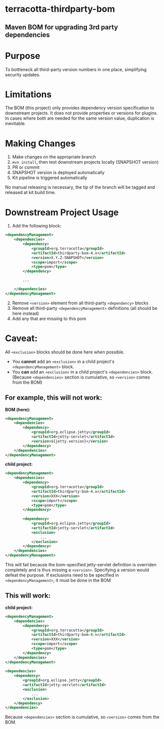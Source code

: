 # terracotta-thirdparty-bom
Maven BOM for upgrading 3rd party dependencies
----

# Purpose

To bottleneck all third-party version numbers in one place, simplifying security updates.

# Limitations

The BOM (this project) only provides dependency version specification to downstream projects.
It does not provide properties or versions for plugins.  
In cases where both are needed for the same version value, duplication is inevitable.

# Making Changes

1. Make changes on the appropriate branch
2. `mvn install`, then test downstream projects locally (SNAPSHOT version)
3. PR or commit
4. SNAPSHOT version is deployed automatically
5. Kit pipeline is triggered automatically

No manual releasing is necessary, the tip of the branch will be tagged and released at kit build time.

# Downstream Project Usage

1. Add the following block:

```xml
<dependencyManagement>
    <dependencies>
        <dependency>
            <groupId>org.terracotta</groupId>
            <artifactId>thirdparty-bom-4.x</artifactId>
            <version>X.Y.Z-SNAPSHOT</version>
            <scope>import</scope>
            <type>pom</type>
        </dependency>

        ...

    </dependencies>
</dependencyManagement>
```

2. Remove `<version>` element from all third-party `<dependency>` blocks
3. Remove all third-party `<dependencyManagement>` definitions (all should be here instead)
4. Add any that are missing to this pom

# Caveat:

All `<exclusion>` blocks should be done here when possible. 
* You **cannot** add an `<exclusion>` in a child project's `<dependencyManagement>` block.
* You **can** add an `<exclusion>` in a child project's `<dependencies>` block.
    (Because `<dependencies>` section is cumulative, so `<version>` comes from the BOM)

## For example, this will not work:

**BOM (here):**
```xml
<dependencyManagement>
    <dependencies>
        <dependency>
            <groupId>org.eclipse.jetty</groupId>
            <artifactId>jetty-servlet</artifactId>
            <version>${jetty.version}</version>
        </dependency>
    </dependencies>
</dependencyManagement>
```

**child project:**
```xml
<dependencyManagement>
    <dependencies>
        <dependency>
            <groupId>org.terracotta</groupId>
            <artifactId>thirdparty-bom-4.x</artifactId>
            <version>XXX</version>
            <scope>import</scope>
            <type>pom</type>
        </dependency>
        
        <dependency>
            <groupId>org.eclipse.jetty</groupId>
            <artifactId>jetty-servlet</artifactId>
            <exclusion>
                ...
            </exclusion>
        </dependency>
    </dependencies>
</dependencyManagement>
```
This will fail because the bom-specified jetty-servlet definition is overriden completely 
and is thus missing a `<version>`.  Specifying a version would defeat the purpose.
If exclusions need to be specified in `<dependencyManagement>`, it must be done in the BOM

## This will work:

**child project:**
```xml
<dependencyManagement>
    <dependencies>
        <dependency>
            <groupId>org.terracotta</groupId>
            <artifactId>thirdparty-bom-4.x</artifactId>
            <version>XXX</version>
            <scope>import</scope>
            <type>pom</type>
        </dependency>
    </dependencies>
</dependencyManagement>
        
<dependencies>
    <dependency>
        <groupId>org.eclipse.jetty</groupId>
        <artifactId>jetty-servlet</artifactId>
        <exclusion>
            ...
        </exclusion>
    </dependency>
</dependencies>
```
Because `<dependencies>` section is cumulative, so `<version>` comes from the BOM. 
